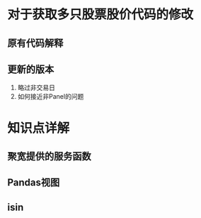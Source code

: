 # 对于获取多只股票股价代码的修改

## 原有代码解释

## 更新的版本

1. 略过非交易日
2. 如何接近非Panel的问题

# 知识点详解

## 聚宽提供的服务函数

## Pandas视图

## isin
